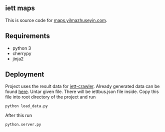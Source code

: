 iett maps
---------

This is source code for [maps.yilmazhuseyin.com](http://maps.yilmazhuseyin.com).

Requirements
------------
* python 3
* cherrypy
* jinja2


Deployment
----------

  Project uses the result data for [iett-crawler](https://github.com/huseyinyilmaz/iett-crawler). Already generated data can be found [here](http://cdn.yilmazhuseyin.com/data/iettbus.tar.gz). Untar given file. There will be iettbus.json file inside. Copy this file into root directory of the project and run 

    python load_data.py

After this run

    python.server.py

 